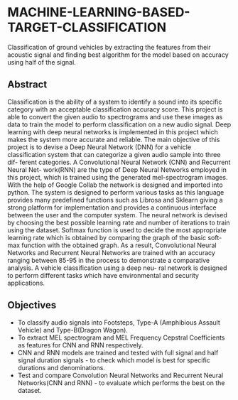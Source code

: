 # MACHINE-LEARNING-BASED-TARGET-CLASSIFICATION
Classification of ground vehicles by extracting the features from their acoustic signal and finding best algorithm for the model based on accuracy using half of the signal.
## Abstract
Classification is the ability of a system to identify a sound into its specific category with an acceptable classification accuracy score. This project is able to convert the given audio to spectrograms and use these images as data to train the model to perform classification on a new audio signal. Deep learning with deep neural networks is implemented in this project which makes the system more accurate and reliable.
The main objective of this project is to devise a Deep Neural Network (DNN) for      a vehicle classification system that can categorize a given audio sample into three dif- ferent categories. A Convolutional Neural Network (CNN) and Recurrent Neural Net- work(RNN) are the type of Deep Neural Networks employed in this project, which is trained using the generated mel-spectrogram images.  With the help of Google Collab  the network is designed and imported into python. The system is designed to perform various tasks as this language provides many predefined functions such as Librosa and Sklearn giving a strong platform for implementation and provides a continuous interface between the user and the computer system.
The neural network is devised by choosing the best possible learning rate and number of iterations to train using the dataset. Softmax function is used to decide the most appropriate learning rate which is obtained by comparing the graph of the basic soft-  max function with the obtained graph. As a result, Convolutional Neural Networks and Recurrent Neural Networks are trained with an accuracy ranging between 85-95 in the process to demonstrate a comparative analysis. A vehicle classification using a deep neu- ral network is designed to perform different tasks which have environmental and security applications.
## Objectives
* To classify audio signals into Footsteps, Type-A (Amphibious Assault Vehicle) and Type-B(Dragon Wagon).
* To extract MEL spectrogram and MEL Frequency Cepstral Coefficients as features for CNN and RNN respectively.
* CNN and RNN models are trained and	 tested with full signal and half signal duration signals - to check which model is best for specific durations and denominations.
* Test and compare Convolution Neural Networks and Recurrent Neural Networks(CNN and RNN) - to evaluate which performs the best on the dataset.
